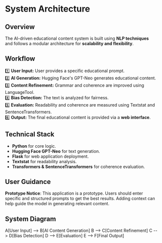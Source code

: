 # System Architecture

## Overview
The AI-driven educational content system is built using **NLP techniques** and follows a modular architecture for **scalability and flexibility**.

## Workflow
1️⃣ **User  Input:** User provides a specific educational prompt.  
2️⃣ **AI Generation:** Hugging Face's GPT-Neo generates educational content.  
3️⃣ **Content Refinement:** Grammar and coherence are improved using LanguageTool.  
4️⃣ **Bias Detection:** The text is analyzed for fairness.  
5️⃣ **Evaluation:** Readability and coherence are measured using Textstat and SentenceTransformers.  
6️⃣ **Output:** The final educational content is provided via a **web interface**.  

## Technical Stack
- **Python** for core logic.
- **Hugging Face GPT-Neo** for text generation.
- **Flask** for web application deployment.
- **Textstat** for readability analysis.
- **Transformers & SentenceTransformers** for coherence evaluation.

## User Guidance
**Prototype Notice**: This application is a prototype. Users should enter specific and structured prompts to get the best results. Adding context can help guide the model in generating relevant content.

## System Diagram

A[User  Input] --> B[AI Content Generation]
B --> C[Content Refinement]
C --> D[Bias Detection]
D --> E[Evaluation]
E --> F[Final Output]